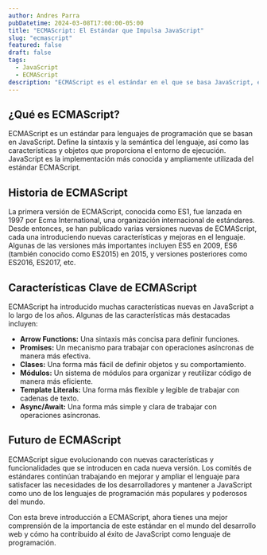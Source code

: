 ```yaml
---
author: Andres Parra
pubDatetime: 2024-03-08T17:00:00-05:00
title: "ECMAScript: El Estándar que Impulsa JavaScript"
slug: "ecmascript"
featured: false
draft: false
tags:
  - JavaScript
  - ECMAScript
description: "ECMAScript es el estándar en el que se basa JavaScript, el lenguaje de programación más utilizado en el desarrollo web. Desde su primera versión en 1997, ECMAScript ha evolucionado para proporcionar nuevas características y funcionalidades que hacen que JavaScript sea más poderoso y versátil. En este artículo, exploraremos qué es ECMAScript, su historia y algunas de las características clave que ha introducido en las últimas versiones."
---
```


## ¿Qué es ECMAScript?

ECMAScript es un estándar para lenguajes de programación que se basan en JavaScript. Define la sintaxis y la semántica del lenguaje, así como las características y objetos que proporciona el entorno de ejecución. JavaScript es la implementación más conocida y ampliamente utilizada del estándar ECMAScript.

## Historia de ECMAScript

La primera versión de ECMAScript, conocida como ES1, fue lanzada en 1997 por Ecma International, una organización internacional de estándares. Desde entonces, se han publicado varias versiones nuevas de ECMAScript, cada una introduciendo nuevas características y mejoras en el lenguaje. Algunas de las versiones más importantes incluyen ES5 en 2009, ES6 (también conocido como ES2015) en 2015, y versiones posteriores como ES2016, ES2017, etc.

## Características Clave de ECMAScript

ECMAScript ha introducido muchas características nuevas en JavaScript a lo largo de los años. Algunas de las características más destacadas incluyen:

- **Arrow Functions:** Una sintaxis más concisa para definir funciones.
- **Promises:** Un mecanismo para trabajar con operaciones asíncronas de manera más efectiva.
- **Clases:** Una forma más fácil de definir objetos y su comportamiento.
- **Módulos:** Un sistema de módulos para organizar y reutilizar código de manera más eficiente.
- **Template Literals:** Una forma más flexible y legible de trabajar con cadenas de texto.
- **Async/Await:** Una forma más simple y clara de trabajar con operaciones asíncronas.

## Futuro de ECMAScript

ECMAScript sigue evolucionando con nuevas características y funcionalidades que se introducen en cada nueva versión. Los comités de estándares continúan trabajando en mejorar y ampliar el lenguaje para satisfacer las necesidades de los desarrolladores y mantener a JavaScript como uno de los lenguajes de programación más populares y poderosos del mundo.

Con esta breve introducción a ECMAScript, ahora tienes una mejor comprensión de la importancia de este estándar en el mundo del desarrollo web y cómo ha contribuido al éxito de JavaScript como lenguaje de programación.

